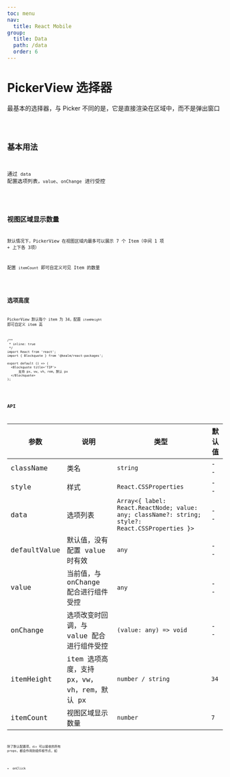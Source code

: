 ```yaml
---
toc: menu
nav:
  title: React Mobile
group:
  title: Data
  path: /data
  order: 6
---
```


# PickerView 选择器

最基本的选择器，与 Picker 不同的是，它是直接渲染在区域中，而不是弹出窗口

<code src='./demos' phone />

## 基本用法

通过 `data` 配置选项列表，`value`、`onChange` 进行受控

<code src='./demos/demo-basic' />

## 视图区域显示数量

默认情况下，PickerView 在视图区域内最多可以展示 7 个 Item（中间 1 项 + 上下各 3项）

配置 `itemCount` 即可自定义可见 Item 的数量

<code src='./demos/demo-item-count' />

## 选项高度

PickerView 默认每个 item 为 34，配置 `itemHeight` 即可自定义 item 高

```tsx
/**
 * inline: true
 */
import React from 'react';
import { Blockquote } from '@kealm/react-packages';

export default () => (
  <Blockquote title='TIP'>
      支持 px，vw，vh，rem，默认 px
  </Blockquote>
);
```

<code src='./demos/demo-item-height' />


## API

| 参数 | 说明               | 类型         | 默认值 |
|------|--------------------|--------------|--------|
| className    | 类名                                         | `string`                                                     | --     |
| style        | 样式                                         | `React.CSSProperties`                                        | --     |
| data         | 选项列表                                     | `Array<{ label: React.ReactNode; value: any; className?: string; style?: React.CSSProperties }>` | --     |
| defaultValue | 默认值，没有配置 value 时有效                | `any`                                                        | --     |
| value        | 当前值，与 onChange 配合进行组件受控         | `any`                                                        | --     |
| onChange     | 选项改变时回调，与 value 配合进行组件受控    | `(value: any) => void`                                       | --     |
| itemHeight   | item 选项高度，支持 px，vw，vh，rem，默认 px | `number / string`                                            | `34`   |
| itemCount    | 视图区域显示数量                             | `number`                                                     | `7`    |

除了默认配置项，`div` 可以接收的所有 props，都会作用到组件根节点，如

- onClick
